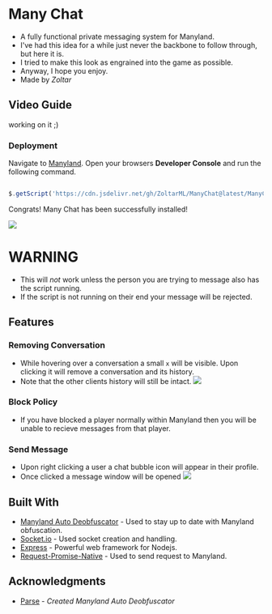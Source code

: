 # Many Chat
  * A fully functional private messaging system for Manyland.
  * I've had this idea for a while just never the backbone to follow through, but here it is.
  * I tried to make this look as engrained into the game as possible.
  * Anyway, I hope you enjoy.
  * Made by *Zoltar*

## Video Guide

working on it ;)

### Deployment

Navigate to [Manyland](http://manyland.com).
Open your browsers **Developer Console** and run the following command.

```js

$.getScript('https://cdn.jsdelivr.net/gh/ZoltarML/ManyChat@latest/ManyChatClient.js')

```

Congrats! Many Chat has been successfully installed!

![](https://gyazo.com/e730a6be38dd45e1297396a81992f554.gif)

# **WARNING**
 * This will *not* work unless the person you are trying to message also has the script running.
 * If the script is not running on their end your message will be rejected. 

## Features

### Removing Conversation
 * While hovering over a conversation a small `x` will be visible. Upon clicking it will remove a conversation and its history.
 * Note that the other clients history will still be intact.
![](https://gyazo.com/9f98fcf1f4104172f1b84901c395d733.gif)
 

### Block Policy
 * If you have blocked a player normally within Manyland then you will be unable to recieve messages from that player.
 
 
### Send Message
* Upon right clicking a user a chat bubble icon will appear in their profile.
* Once clicked a message window will be opened
![](https://gyazo.com/b9bb8bd1e0bb5b2d4c5c4cf3e7ea5e87.gif)

## Built With

* [Manyland Auto Deobfuscator](https://github.com/parseml/many-deobf) - Used to stay up to date with Manyland obfuscation.
* [Socket.io](https://socket.io/) - Used socket creation and handling.
* [Express](https://expressjs.com/) - Powerful web framework for Nodejs.
* [Request-Promise-Native](https://github.com/request/request-promise-native) - Used to send request to Manyland.


## Acknowledgments

* [Parse](https://pastebin.com/u/parseml) - *Created Manyland Auto Deobfuscator*


